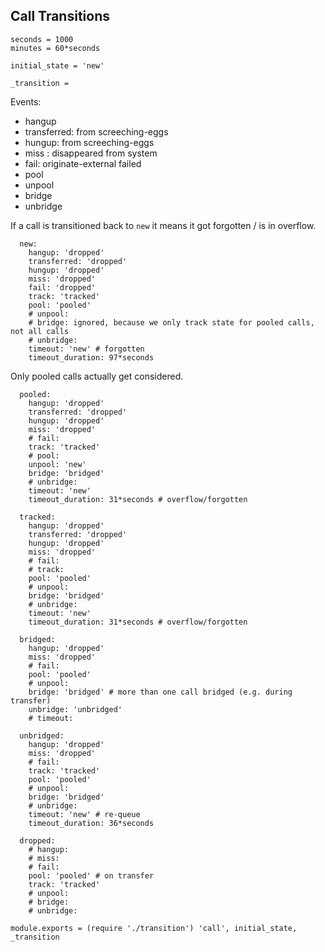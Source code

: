 Call Transitions
----------------

    seconds = 1000
    minutes = 60*seconds

    initial_state = 'new'

    _transition =

Events:
- hangup
- transferred: from screeching-eggs
- hungup: from screeching-eggs
- miss : disappeared from system
- fail: originate-external failed
- pool
- unpool
- bridge
- unbridge

If a call is transitioned back to `new` it means it got forgotten / is in overflow.

      new:
        hangup: 'dropped'
        transferred: 'dropped'
        hungup: 'dropped'
        miss: 'dropped'
        fail: 'dropped'
        track: 'tracked'
        pool: 'pooled'
        # unpool:
        # bridge: ignored, because we only track state for pooled calls, not all calls
        # unbridge:
        timeout: 'new' # forgotten
        timeout_duration: 97*seconds

Only pooled calls actually get considered.

      pooled:
        hangup: 'dropped'
        transferred: 'dropped'
        hungup: 'dropped'
        miss: 'dropped'
        # fail:
        track: 'tracked'
        # pool:
        unpool: 'new'
        bridge: 'bridged'
        # unbridge:
        timeout: 'new'
        timeout_duration: 31*seconds # overflow/forgotten

      tracked:
        hangup: 'dropped'
        transferred: 'dropped'
        hungup: 'dropped'
        miss: 'dropped'
        # fail:
        # track:
        pool: 'pooled'
        # unpool:
        bridge: 'bridged'
        # unbridge:
        timeout: 'new'
        timeout_duration: 31*seconds # overflow/forgotten

      bridged:
        hangup: 'dropped'
        miss: 'dropped'
        # fail:
        pool: 'pooled'
        # unpool:
        bridge: 'bridged' # more than one call bridged (e.g. during transfer)
        unbridge: 'unbridged'
        # timeout:

      unbridged:
        hangup: 'dropped'
        miss: 'dropped'
        # fail:
        track: 'tracked'
        pool: 'pooled'
        # unpool:
        bridge: 'bridged'
        # unbridge:
        timeout: 'new' # re-queue
        timeout_duration: 36*seconds

      dropped:
        # hangup:
        # miss:
        # fail:
        pool: 'pooled' # on transfer
        track: 'tracked'
        # unpool:
        # bridge:
        # unbridge:

    module.exports = (require './transition') 'call', initial_state, _transition
